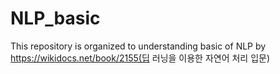 # NLP_basic
This repository is organized to understanding basic of NLP by https://wikidocs.net/book/2155(딥 러닝을 이용한 자연어 처리 입문)
